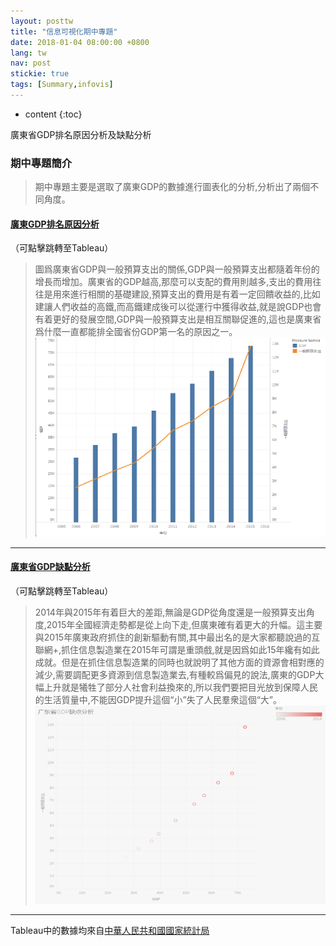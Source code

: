 ```yaml
---
layout: posttw
title: "信息可視化期中專題"
date: 2018-01-04 08:00:00 +0800
lang: tw
nav: post
stickie: true
tags: [Summary,infovis]
---
```


* content
{:toc}

廣東省GDP排名原因分析及缺點分析
<!-- more -->

### 期中專題簡介
> 期中專題主要是選取了廣東GDP的數據進行圖表化的分析,分析出了兩個不同角度。



#### [廣東GDP排名原因分析](https://public.tableau.com/views/GDP_202/1_1?:embed=y&:display_count=yes) 
（可點擊跳轉至Tableau）
>   圖爲廣東省GDP與一般預算支出的關係,GDP與一般預算支出都隨着年份的增長而增加。廣東省的GDP越高,那麼可以支配的費用則越多,支出的費用往往是用來進行相關的基礎建設,預算支出的費用是有着一定回饋收益的,比如建讓人們收益的高鐵,而高鐵建成後可以從運行中獲得收益,就是說GDP也會有着更好的發展空間,GDP與一般預算支出是相互關聯促進的,這也是廣東省爲什麼一直都能排全國省份GDP第一名的原因之一。
![image](https://github.com/zdnfzgb/zdnfzgb.github.io/blob/master/img-tableau/%E6%8E%92%E5%90%8D%E5%88%86%E6%9E%90.png?raw=true)
---



#### [廣東省GDP缺點分析](https://public.tableau.com/views/GDP_203/1?:embed=y&:display_count=yes) 
（可點擊跳轉至Tableau）
>   2014年與2015年有着巨大的差距,無論是GDP從角度還是一般預算支出角度,2015年全國經濟走勢都是從上向下走,但廣東確有着更大的升幅。這主要與2015年廣東政府抓住的創新驅動有關,其中最出名的是大家都聽說過的互聯網+,抓住信息製造業在2015年可謂是重頭戲,就是因爲如此15年纔有如此成就。但是在抓住信息製造業的同時也就說明了其他方面的資源會相對應的減少,需要調配更多資源到信息製造業去,有種較爲偏見的說法,廣東的GDP大幅上升就是犧牲了部分人社會利益換來的,所以我們要把目光放到保障人民的生活質量中,不能因GDP提升這個“小”失了人民羣衆這個“大”。
![image](https://github.com/zdnfzgb/zdnfzgb.github.io/blob/master/img-tableau/%E7%BC%BA%E7%82%B9%E5%88%86%E6%9E%90.png?raw=true)
---




Tableau中的數據均來自[中華人民共和國國家統計局](http://www.stats.gov.cn/)
